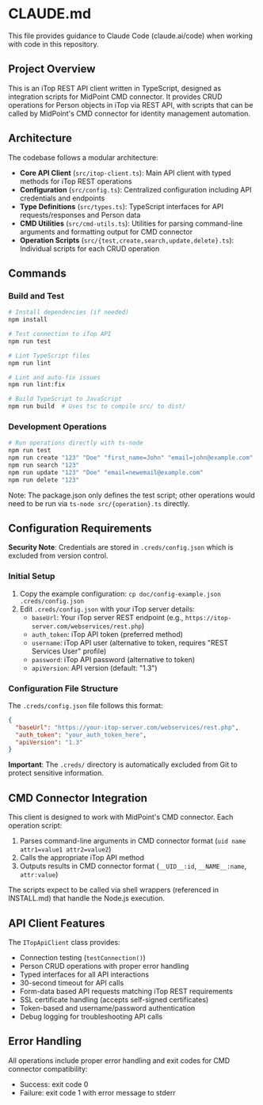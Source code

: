 # CLAUDE.md

This file provides guidance to Claude Code (claude.ai/code) when working with code in this repository.

## Project Overview

This is an iTop REST API client written in TypeScript, designed as integration scripts for MidPoint CMD connector. It provides CRUD operations for Person objects in iTop via REST API, with scripts that can be called by MidPoint's CMD connector for identity management automation.

## Architecture

The codebase follows a modular architecture:

- **Core API Client** (`src/itop-client.ts`): Main API client with typed methods for iTop REST operations
- **Configuration** (`src/config.ts`): Centralized configuration including API credentials and endpoints
- **Type Definitions** (`src/types.ts`): TypeScript interfaces for API requests/responses and Person data
- **CMD Utilities** (`src/cmd-utils.ts`): Utilities for parsing command-line arguments and formatting output for CMD connector
- **Operation Scripts** (`src/{test,create,search,update,delete}.ts`): Individual scripts for each CRUD operation

## Commands

### Build and Test
```bash
# Install dependencies (if needed)
npm install

# Test connection to iTop API
npm run test

# Lint TypeScript files
npm run lint

# Lint and auto-fix issues
npm run lint:fix

# Build TypeScript to JavaScript
npm run build  # Uses tsc to compile src/ to dist/
```

### Development Operations
```bash
# Run operations directly with ts-node
npm run test
npm run create "123" "Doe" "first_name=John" "email=john@example.com" 
npm run search "123"
npm run update "123" "Doe" "email=newemail@example.com"
npm run delete "123"
```

Note: The package.json only defines the test script; other operations would need to be run via `ts-node src/{operation}.ts` directly.

## Configuration Requirements

**Security Note**: Credentials are stored in `.creds/config.json` which is excluded from version control.

### Initial Setup
1. Copy the example configuration: `cp doc/config-example.json .creds/config.json`
2. Edit `.creds/config.json` with your iTop server details:
   - `baseUrl`: Your iTop server REST endpoint (e.g., `https://itop-server.com/webservices/rest.php`)
   - `auth_token`: iTop API token (preferred method)
   - `username`: iTop API user (alternative to token, requires "REST Services User" profile)
   - `password`: iTop API password (alternative to token)
   - `apiVersion`: API version (default: "1.3")

### Configuration File Structure
The `.creds/config.json` file follows this format:
```json
{
  "baseUrl": "https://your-itop-server.com/webservices/rest.php",
  "auth_token": "your_auth_token_here",
  "apiVersion": "1.3"
}
```

**Important**: The `.creds/` directory is automatically excluded from Git to protect sensitive information.

## CMD Connector Integration

This client is designed to work with MidPoint's CMD connector. Each operation script:
1. Parses command-line arguments in CMD connector format (`uid name attr1=value1 attr2=value2`)
2. Calls the appropriate iTop API method
3. Outputs results in CMD connector format (`__UID__:id`, `__NAME__:name`, `attr:value`)

The scripts expect to be called via shell wrappers (referenced in INSTALL.md) that handle the Node.js execution.

## API Client Features

The `ITopApiClient` class provides:
- Connection testing (`testConnection()`)
- Person CRUD operations with proper error handling
- Typed interfaces for all API interactions
- 30-second timeout for API calls
- Form-data based API requests matching iTop REST requirements
- SSL certificate handling (accepts self-signed certificates)
- Token-based and username/password authentication
- Debug logging for troubleshooting API calls

## Error Handling

All operations include proper error handling and exit codes for CMD connector compatibility:
- Success: exit code 0
- Failure: exit code 1 with error message to stderr